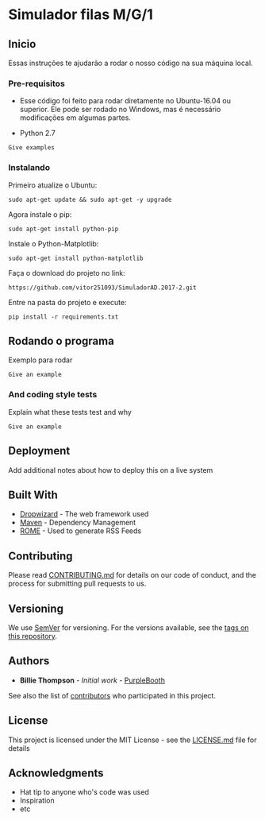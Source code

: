 # Simulador filas M/G/1



## Inicio

Essas instruções te ajudarão a rodar o nosso código na sua máquina local.

### Pre-requisitos

* Esse código foi feito para rodar diretamente no Ubuntu-16.04 ou superior. Ele pode ser rodado no Windows, mas é necessário modificações em algumas partes.

* Python 2.7

```
Give examples
```

### Instalando

Primeiro atualize o Ubuntu:

```
sudo apt-get update && sudo apt-get -y upgrade
```

Agora instale o pip:

```
sudo apt-get install python-pip
```

Instale o Python-Matplotlib:

```
sudo apt-get install python-matplotlib
```

Faça o download do projeto no link:

```
https://github.com/vitor251093/SimuladorAD.2017-2.git
```

Entre na pasta do projeto e execute:

```
pip install -r requirements.txt
```


## Rodando o programa

Exemplo para rodar

```
Give an example
```

### And coding style tests

Explain what these tests test and why

```
Give an example
```

## Deployment

Add additional notes about how to deploy this on a live system

## Built With

* [Dropwizard](http://www.dropwizard.io/1.0.2/docs/) - The web framework used
* [Maven](https://maven.apache.org/) - Dependency Management
* [ROME](https://rometools.github.io/rome/) - Used to generate RSS Feeds

## Contributing

Please read [CONTRIBUTING.md](https://gist.github.com/PurpleBooth/b24679402957c63ec426) for details on our code of conduct, and the process for submitting pull requests to us.

## Versioning

We use [SemVer](http://semver.org/) for versioning. For the versions available, see the [tags on this repository](https://github.com/your/project/tags).

## Authors

* **Billie Thompson** - *Initial work* - [PurpleBooth](https://github.com/PurpleBooth)

See also the list of [contributors](https://github.com/your/project/contributors) who participated in this project.

## License

This project is licensed under the MIT License - see the [LICENSE.md](LICENSE.md) file for details

## Acknowledgments

* Hat tip to anyone who's code was used
* Inspiration
* etc
